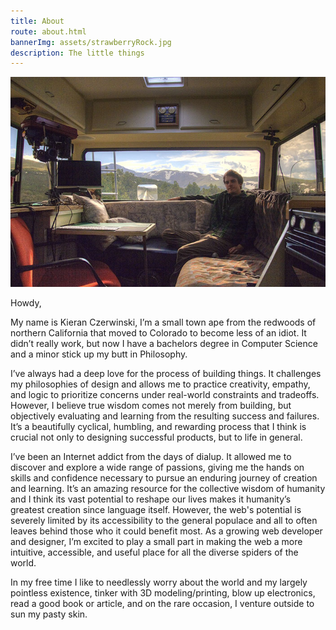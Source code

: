 ```yaml
---
title: About
route: about.html
bannerImg: assets/strawberryRock.jpg
description: The little things
---
```


![alt text](assets/sitePics/rvMe.jpg "Self portrait")

Howdy, 

My name is Kieran Czerwinski, I’m a small town ape from the redwoods of northern California that moved to Colorado to become less of an idiot. It didn’t really work, but now I have a bachelors degree in Computer Science and a minor stick up my butt in Philosophy.

I’ve always had a deep love for the process of building things. It challenges my philosophies of design and allows me to practice creativity, empathy, and logic to prioritize concerns under real-world constraints and tradeoffs. However, I believe true wisdom comes not merely from building, but objectively evaluating and learning from the resulting success and failures. It’s a beautifully cyclical, humbling, and rewarding process that I think is crucial not only to designing successful products, but to life in general.

I’ve been an Internet addict from the days of dialup. It allowed me to discover and explore a wide range of passions, giving me the hands on skills and confidence necessary to pursue an enduring journey of creation and learning. It’s an amazing resource for the collective wisdom of humanity and I think its vast potential to reshape our lives makes it humanity’s greatest creation since language itself. However, the web's potential is severely limited by its accessibility to the general populace and all to often leaves behind those who it could benefit most. As a growing web developer and designer, I’m excited to play a small part in making the web a more intuitive, accessible, and useful place for all the diverse spiders of the world.

In my free time I like to needlessly worry about the world and my largely pointless existence, tinker with 3D modeling/printing, blow up electronics, read a good book or article, and on the rare occasion, I venture outside to sun my pasty skin.
